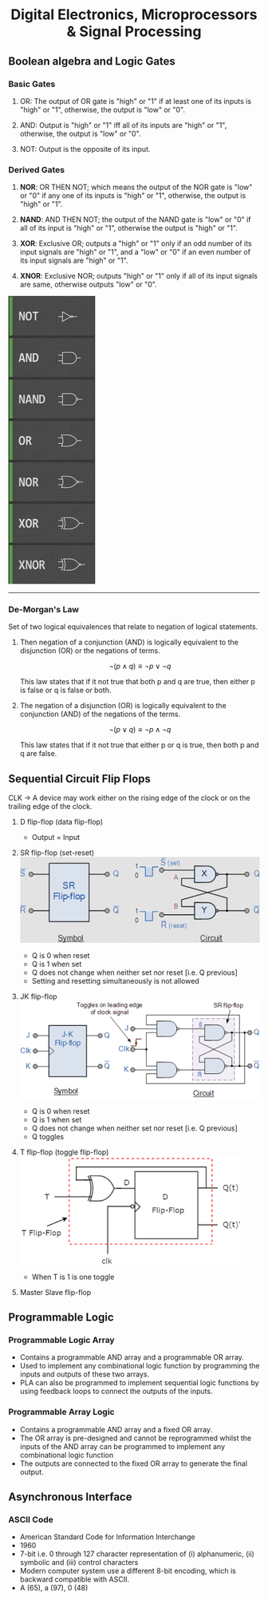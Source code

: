 <h1 align="center">Digital Electronics, Microprocessors & Signal Processing</h1>

## Boolean algebra and Logic Gates

### Basic Gates

1. OR: The output of OR gate is "high" or "1" if at least one of its inputs is
   "high" or "1", otherwise, the output is "low" or "0".

2. AND: Output is "high" or "1" iff all of its inputs are "high" or "1",
   otherwise, the output is "low" or "0".

3. NOT: Output is the opposite of its input.
### Derived Gates

1. **NOR**: OR THEN NOT; which means the output of the NOR gate is "low" or "0"
   if any one of its inputs is "high" or "1", otherwise, the output is "high"
   or "1".

2. **NAND**: AND THEN NOT; the output of the NAND gate is "low" or "0" if all
   of its input is "high" or "1", otherwise the output is "high" or "1".

3. **XOR**: Exclusive OR; outputs a "high" or "1" only if an odd number of its
   input signals are "high" or "1", and a "low" or "0" if an even number of its
   input signals are "high" or "1".

4. **XNOR**: Exclusive NOR; outputs "high" or "1" only if all of its input
   signals are same, otherwise outputs "low" or "0".

![Logic Gate Symbols](./diagrams/logic_gate_symbols.jpg)

---
### De-Morgan's Law

Set of two logical equivalences that relate to negation  of logical statements.

1. Then negation of a conjunction (AND) is logically equivalent to the
   disjunction (OR) or the negations of terms.

   $$\neg(p \land q) \equiv \neg p \lor \neg q$$

   This law states that if it not true that both p and q are true, then either
   p is false or q is false or both.


2. The negation of a disjunction (OR) is logically equivalent to the
   conjunction (AND) of the negations of the terms.

   $$\neg(p \lor q) \equiv \neg p \land \neg q$$

   This law states that if it not true that either p or q is true, then both p
   and q are false.

## Sequential Circuit Flip Flops

CLK -> A device may work either on the rising edge of the clock or on the
trailing edge of the clock.

1. D flip-flop (data flip-flop)
   * Output = Input

1. SR flip-flop (set-reset) 
    ![Set-reset flip-flop](./diagrams/sequential-set-reset.png)

    * Q is 0 when reset
    * Q is 1 when set
    * Q does not change when neither set nor reset [i.e. Q previous]
    * Setting and resetting simultaneously is not allowed

    
1. JK flip-flop
    ![jk flip-flop](./diagrams/jk-flip-flop.png)

    * Q is 0 when reset
    * Q is 1 when set
    * Q does not change when neither set nor reset [i.e. Q previous]
    * Q toggles


1. T flip-flop (toggle flip-flop)
    ![T flip-flop](./diagrams/tff.png)

    * When T is 1 is one toggle

1. Master Slave flip-flop

## Programmable Logic


### Programmable Logic Array

- Contains a programmable AND array and a programmable OR array.
- Used to implement any combinational logic function by programming the inputs
  and outputs of these two arrays.
- PLA can also be programmed to implement sequential logic functions by using
  feedback loops to connect the outputs of the inputs.

### Programmable Array Logic

- Contains a programmable AND array and a fixed OR array.
- The OR array is pre-designed and cannot be reprogrammed whilst the inputs of
  the AND array can be programmed to implement any combinational logic function
- The outputs are connected to the fixed OR array to generate the final output.

## Asynchronous Interface

### ASCII Code

* American Standard Code for Information Interchange
* 1960 
* 7-bit i.e. 0 through 127 character representation of (i) alphanumeric, (ii)
  symbolic and (iii) control characters
* Modern computer system use a different 8-bit encoding, which is backward
  compatible with ASCII.
* A (65), a (97), 0 (48)
